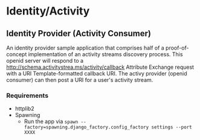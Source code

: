 # Identity/Activity

## Identity Provider (Activity Consumer)

An identity provider sample application that comprises half of a proof-of-concept implementation of an activity streams discovery process. This openid server will respond to a http://schema.activitystrea.ms/activity/callback Attribute Exchange request with a URI Template-formatted callback URI. The activy provider (openid consumer) can then post a URI for a user's activity stream.

### Requirements

* httplib2
* Spawning
    * Run the app via `spawn --factory=spawning.django_factory.config_factory settings --port XXXX`